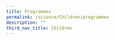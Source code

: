 ```yaml
---
title: Programmes
permalink: /science/Children/programmes
description: ""
third_nav_title: Children
---
```

